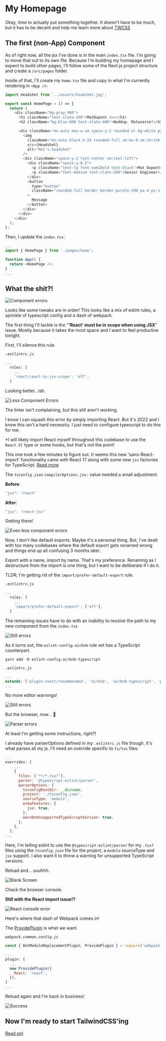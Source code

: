 # My Homepage

Okay, time to actually put something together. It doesn't have to be much, but it has to be decent and help me learn more about [TWCSS](https://tailwindcss.com/)

## The first (non-App) Component

As of right now, all the jsx I've done is in the main _`index.tsx`_ file. I'm going to move that out to its own file. Because I'm building my homepage and I expect to build other pages, I'll follow some of the Next.js project structure and create a `/src/pages` folder.

Inside of that, I'll create my _`home.tsx`_ file and copy in what I'm currently rendering in `<App />`:

```js
import Headshot from '../assets/headshot.jpg';

export const HomePage = () => {
  return (
    <div className="bg-gray-900">
      <h1 className="text-slate-100">MatDupont.dev</h1>
      <h2 className="bg-blue-800 text-slate-400">Waddup, Mataverse?</h2>

      <div className="mx-auto max-w-sm space-y-2 rounded-xl bg-white py-8 px-8 shadow-lg sm:flex sm:items-center sm:space-y-0 sm:space-x-6 sm:py-4">
        <img
          className="mx-auto block h-24 rounded-full sm:mx-0 sm:shrink-0"
          src={Headshot}
          alt="Mat's headshot"
        />
        <div className="space-y-2 text-center sm:text-left">
          <div className="space-y-0.5">
            <p className="text-lg font-semibold text-black">Mat Dupont</p>
            <p className="font-medium text-slate-500">Senior Engineer</p>
          </div>
          <button
            type="button"
            className="rounded-full border border-purple-200 px-4 py-1 text-sm font-semibold text-purple-600 hover:border-transparent hover:bg-purple-600 hover:text-white focus:outline-none focus:ring-2 focus:ring-purple-600 focus:ring-offset-2"
          >
            Message
          </button>
        </div>
      </div>
    </div>
  );
};
```

Then, I update the _`index.tsx`_:

```js
...
import { HomePage } from './pages/home';

function App() {
  return <HomePage />;
}
...
```

## What the shit?!

![Component errors](component-errors.png)

Looks like some tweaks are in order! This looks like a mix of eslint rules, a sprinkle of typescript config and a dash of webpack.

The first thing I'll tackle is the "**'React' must be in scope when using JSX**" issue. Mostly because it takes the most space and I want to feel productive tonight.

First, I'll silence this rule.

_`.estlintrc.js`_

```js
...
  rules: [
    ...
    'react/react-in-jsx-scope': 'off',
  ]
```

Looking better...ish.

![Less Component Errors](component-errors-2.png)

The linter isn't complaining, but this still aren't working.

I know I can squash this error by simply importing React. But it's 2022 and I know this isn't a hard necessity. I just need to configure typescript to do this for me.

\*I will likely import React myself throughout this codebase to use the `React.FC` type or some hooks, but that's not the point!

This one took a few minutes to figure out. It seems this new 'sans-React-import' functionality came with React 17 along with some new `jsx` factories for TypeScript. [Read more](https://devblogs.microsoft.com/typescript/announcing-typescript-4-1-beta/#jsx-factories)

The _`tsconfig.json`_ `compilerOptions.jsx:` value needed a small adjustment:

**Before**:

```js
"jsx": "react"
```

**After**:

```js
"jsx": "react-jsx"
```

Getting there!

![Even less component errors](component-errors-3.png)

Now, I don't like default exports. Maybe it's a personal thing. But, I've dealt with too many codebases where the default export gets renamed wrong and things end up all confusing 3 months later.

Export with a name, import by name. That's my preference. Renaming as I destructure from the import is one thing, but I want to be deliberate if I do it.

TLDR; I'm getting rid of the `import/prefer-default-export` rule.

_`.estlintrc.js`_

```js
...
  rules: [
    ...
    'import/prefer-default-export': ['off'],
  ]
```

The remaining issues have to do with an inability to resolve the path to my new component from the _`index.tsx`_

![Still errors](component-errors-4.png)

As it turns out, the `eslint-config-airbnb` rule set has a TypeScript counterpart.

```
yarn add -D eslint-config-airbnb-typescript
```

_`.eslintrc.js`_

```js
...
extends: ['plugin:react/recommended', 'airbnb', 'airbnb-typescript', 'prettier'],
...
```

No more editor warnings!

![Still errors](no-editor-errors.png)

But the browser, now... 🤬

![Parser errors](parser-errors.png)

At least I'm getting some instructions, right?!

I already have parserOptions defined in my _`.eslintrc.js`_ file though. It's what parses all my js. I'll need an override specific to `ts/tsx` files:

```js
...
overrides: [
    ...
    {
      files: ['**/*.tsx?'],
      parser: '@typescript-eslint/parser',
      parserOptions: {
        tsconfigRootDir: __dirname,
        project: './tsconfig.json',
        sourceType: 'module',
        ecmaFeatures: {
          jsx: true,
        },
        warnOnUnsupportedTypeScriptVersion: true,
      },
    },
  ],
...
```

Here, I'm telling eslint to use the `@typescript-eslint/parser` for my `.tsx?` files using the _`tsconfig.json`_ file for the project, a `module` sourceType and `jsx` support. I also want it to throw a warning for unsupported TypeScript versions.

Reload and... uuuhhh.

![Blank Screen](blank-screen.png)

Check the browser console.

**Still with the React import issue!?**

![React console error](console-import.png)

Here's where that dash of Webpack comes in!

The [ProvidePlugin](https://webpack.js.org/plugins/provide-plugin/) is what we want.

_`webpack.common.config.js`_

```js
const { HotModuleReplacementPlugin, ProvidePlugin } = require('webpack');

...
plugin: [
  ...
  new ProvidePlugin({
    React: 'react',
  }),
]
...
```

Reload again and I'm back in business!

![Success](success.png)

## Now I'm ready to start TailwindCSS'ing

[Read on](https://github.com/matldupont/matdupont-dev/blob/main/blog/220210/01-homepage-glassmorphism.md))
